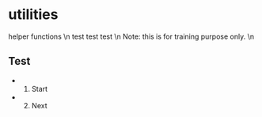 # utilities
helper functions \n
test test test \n
Note: this is for training purpose only. \n
## Test
- 1. Start
- 2. Next
